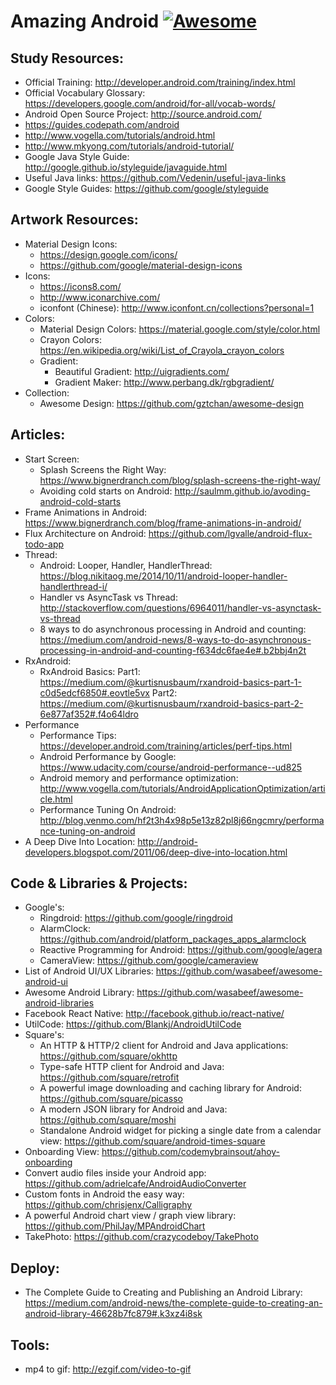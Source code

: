 # Amazing Android [![Awesome](https://cdn.rawgit.com/sindresorhus/awesome/d7305f38d29fed78fa85652e3a63e154dd8e8829/media/badge.svg)](https://github.com/xinyu-usf/AmazingAndroid)
## Study Resources:
* Official Training: http://developer.android.com/training/index.html
* Official Vocabulary Glossary: https://developers.google.com/android/for-all/vocab-words/
* Android Open Source Project: http://source.android.com/
* https://guides.codepath.com/android
* http://www.vogella.com/tutorials/android.html
* http://www.mkyong.com/tutorials/android-tutorial/
* Google Java Style Guide: http://google.github.io/styleguide/javaguide.html
* Useful Java links: https://github.com/Vedenin/useful-java-links
* Google Style Guides: https://github.com/google/styleguide

## Artwork Resources:
* Material Design Icons: 
  * https://design.google.com/icons/
  * https://github.com/google/material-design-icons
* Icons: 
  * https://icons8.com/
  * http://www.iconarchive.com/
  * iconfont (Chinese): http://www.iconfont.cn/collections?personal=1
* Colors:
  * Material Design Colors: https://material.google.com/style/color.html
  * Crayon Colors: https://en.wikipedia.org/wiki/List_of_Crayola_crayon_colors
  * Gradient:
    * Beautiful Gradient: http://uigradients.com/
    * Gradient Maker: http://www.perbang.dk/rgbgradient/
* Collection:
  * Awesome Design: https://github.com/gztchan/awesome-design 

## Articles:
* Start Screen:
  * Splash Screens the Right Way: https://www.bignerdranch.com/blog/splash-screens-the-right-way/
  * Avoiding cold starts on Android: http://saulmm.github.io/avoding-android-cold-starts
* Frame Animations in Android: https://www.bignerdranch.com/blog/frame-animations-in-android/
* Flux Architecture on Android: https://github.com/lgvalle/android-flux-todo-app
* Thread:
  * Android: Looper, Handler, HandlerThread: https://blog.nikitaog.me/2014/10/11/android-looper-handler-handlerthread-i/
  * Handler vs AsyncTask vs Thread: http://stackoverflow.com/questions/6964011/handler-vs-asynctask-vs-thread
  * 8 ways to do asynchronous processing in Android and counting: https://medium.com/android-news/8-ways-to-do-asynchronous-processing-in-android-and-counting-f634dc6fae4e#.b2bbj4n2t
* RxAndroid:
  * RxAndroid Basics: Part1: https://medium.com/@kurtisnusbaum/rxandroid-basics-part-1-c0d5edcf6850#.eovtle5vx  Part2: https://medium.com/@kurtisnusbaum/rxandroid-basics-part-2-6e877af352#.f4o64ldro
* Performance 
  * Performance Tips: https://developer.android.com/training/articles/perf-tips.html
  * Android Performance by Google: https://www.udacity.com/course/android-performance--ud825
  * Android memory and performance optimization:  http://www.vogella.com/tutorials/AndroidApplicationOptimization/article.html
  * Performance Tuning On Android: http://blog.venmo.com/hf2t3h4x98p5e13z82pl8j66ngcmry/performance-tuning-on-android
* A Deep Dive Into Location: http://android-developers.blogspot.com/2011/06/deep-dive-into-location.html

## Code & Libraries & Projects:
* Google's:
  * Ringdroid: https://github.com/google/ringdroid 
  * AlarmClock: https://github.com/android/platform_packages_apps_alarmclock
  * Reactive Programming for Android: https://github.com/google/agera
  * CameraView: https://github.com/google/cameraview
* List of Android UI/UX Libraries: https://github.com/wasabeef/awesome-android-ui
* Awesome Android Library: https://github.com/wasabeef/awesome-android-libraries
* Facebook React Native: http://facebook.github.io/react-native/
* UtilCode: https://github.com/Blankj/AndroidUtilCode
* Square's:
  * An HTTP & HTTP/2 client for Android and Java applications: https://github.com/square/okhttp
  * Type-safe HTTP client for Android and Java: https://github.com/square/retrofit
  * A powerful image downloading and caching library for Android: https://github.com/square/picasso
  * A modern JSON library for Android and Java: https://github.com/square/moshi
  * Standalone Android widget for picking a single date from a calendar view: https://github.com/square/android-times-square
* Onboarding View: https://github.com/codemybrainsout/ahoy-onboarding
* Convert audio files inside your Android app: https://github.com/adrielcafe/AndroidAudioConverter
* Custom fonts in Android the easy way: https://github.com/chrisjenx/Calligraphy
* A powerful Android chart view / graph view library: https://github.com/PhilJay/MPAndroidChart
* TakePhoto: https://github.com/crazycodeboy/TakePhoto

## Deploy:
* The Complete Guide to Creating and Publishing an Android Library: https://medium.com/android-news/the-complete-guide-to-creating-an-android-library-46628b7fc879#.k3xz4i8sk

## Tools:
* mp4 to gif: http://ezgif.com/video-to-gif
